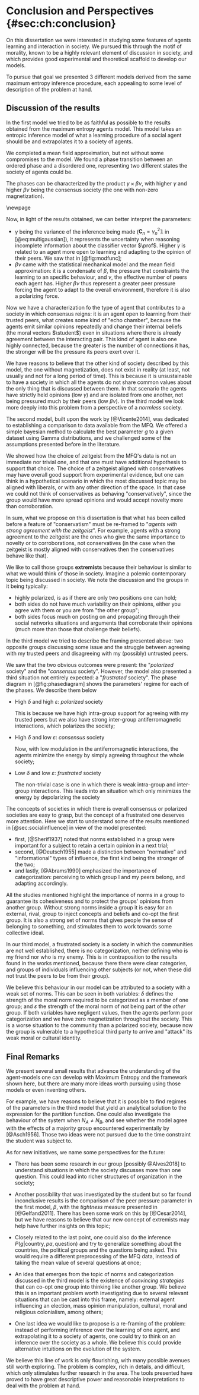 
# Conclusion and Perspectives {#sec:ch:conclusion}

On this dissertation we were interested in studying some features of agents learning and interaction in society. We pursued this through the motif of morality, known to be a highly relevant element of discussion in society, and which provides good experimental and theoretical scaffold to develop our models.

To pursue that goal we presented 3 different models derived from the same maximum entropy inference procedure, each appealing to some level of description of the problem at hand.

## Discussion of the results

In the first model we tried to be as faithful as possible to the results obtained from the maximum entropy agents model. This model takes an entropic inference model of what a learning procedure of a social agent should be and extrapolates it to a society of agents.

We completed a mean field approximation, but not without some compromises to the model. We found a phase transition between an ordered phase and a disordered one, representing two different states the society of agents could be.

The phases can be characterized by the product $\gamma \times \beta\nu$, with higher $\gamma$ and higher $\beta\nu$ being the consensus society (the one with non-zero magnetization).

\newpage

Now, in light of the results obtained, we can better interpret the parameters:

- $\gamma$ being the variance of the inference being made ($\mathbf{C}_n =  \gamma^2_n \mathbb1$ in [@eq:multigaussian]), it represents the uncertainty when reasoning incomplete information about the classifier vector $\prof$. Higher $\gamma$ is related to an agent more open to learning and adapting to the opinion of their peers. We saw that in [@fig:modfunc];
- $\beta\nu$ came with the statistical mechanical model and the mean field approximation: it is a condensate of $\beta$, the pressure that constraints the learning to an specific behaviour, and $\nu$, the effective number of peers each agent has. Higher $\beta\nu$ thus represent a greater peer pressure forcing the agent to adapt to the overall environment, therefore it is also a polarizing force.

Now we have a characterization fo the type of agent that contributes to a society in which consensus reigns: it is an agent open to learning from their trusted peers, what creates some kind of "echo chamber", because the agents emit similar opinions repeatedly and change their internal beliefs (the moral vectors $\student$) even in situations where there is already agreement between the interacting pair. This kind of agent is also one highly connected, because the greater is the number of connections it has, the stronger will be the pressure its peers exert over it.

We have reasons to believe that the other kind of society described by this model, the one without magnetization, does not exist in reality (at least, not usually and not for a long period of time). This is because it is unsustainable to have a society in which all the agents do not share common values about the only thing that is discussed between them. In that scenario the agents have strictly held opinions (low $\gamma$) and are isolated from one another, not being pressured much by their peers (low $\beta\nu$). In the third model we look more deeply into this problem from a perspective of a _normless_ society.
<!-- In a future extension [also pursued by @Alves2018], we shall include the discussion of a set of issues, instead of only one, and this we bring more attention to this topic. -->

<!-- We mentioned before that the mean field approximation came with compromises, and that could be seen in [@fig:probh]. Despite that inadequacy, this model clarifies much of the relevance and utility of each parameter, and gave us intuitions into the directions to follow: simpler models which still captured the important parameters and behaviours; a closer look into the -->

The second model, built upon the work by [@Vicente2014], was dedicated to establishing a comparison to data available from the MFQ. We offered a simple bayesian method to calculate the best parameter $g$ to a given dataset using Gamma distributions, and we challenged some of the assumptions presented before in the literature.

We showed how the choice of zeitgeist from the MFQ's data is not an immediate nor trivial one, and that one must have additional hypothesis to support that choice. The choice of a zeitgeist aligned with conservatives may have overall good support from experimental evidence, but one can think in a hypothetical scenario in which the most discussed topic may be aligned with liberals, or with any other direction of the space. In that case we could not think of conservatives as behaving "conservatively", since the group would have more spread opinions and would accept novelty more than corroboration.

<!-- (see Table 1 of [@Caticha2015]) -->
In sum, what we propose on this dissertation is that what has been called before a feature of "conservatism" must be re-framed to "_agents with strong agreement with the zeitgeist_". For example, agents with a strong agreement to the zeitgeist are the ones who give the same importance to novelty or to corroborations, not conservatives (in the case when the zeitgeist is mostly aligned with conservatives then the conservatives behave like that).
<!-- We propose we start thinking of them as **extremist** groups, for those set of reasons. -->

We like to call those groups **extremists** because their behaviour is similar to what we would think of those in society. Imagine a polemic contemporary topic being discussed in society. We note the discussion and the groups in it being typically:

- highly polarized, is as if there are only two positions one can hold;
- both sides do not have much variability on their opinions, either you agree with them or you are from "the other group";
- both sides focus much on posting on and propagating through their social networks situations and arguments that corroborate their opinions (much more than those that challenge their beliefs).

<!--  talvez falar sobre tópico polêmico, como aborto

- pessoas muito polarizadas, não mudam muito de opinião
- elas focam na corroboração (mas não tanto na novidade, talvez o model precise incorporar isso)
- as opinioões polarizadas são muito concentradas com o zeitgeist, nunca são posições "médias" (não tem pico de P(h) em 0.7, só em 1)
-->

In the third model we tried to describe the framing presented above: two opposite groups discussing some issue and the struggle between agreeing with my trusted peers and disagreeing with my (possibly) untrusted peers.

We saw that the two obvious outcomes were present: the "_polarized_ society" and the "_consensus_ society". However, the model also presented a third situation not entirely expected: a "_frustrated_ society". The phase diagram in [@fig:phasediagram] shows the parameters' regime for each of the phases. We describe them below

- High $\delta$ and high $\varepsilon$: _polarized_ society

    This is because we have high intra-group support for agreeing with my trusted peers but we also have strong inter-group antiferromagnetic interactions, which polarizes the society;

- High $\delta$ and low $\varepsilon$: _consensus_ society

    Now, with low modulation in the antiferromagnetic interactions, the agents minimize the energy by simply agreeing throughout the whole society;

- Low $\delta$ and low $\varepsilon$: _frustrated_ society

    The non-trivial case is one in which there is weak intra-group and inter-group interactions. This leads into an situation which only minimizes the energy by depolarizing the society

The concepts of societies in which there is overall consensus or polarized societies are easy to grasp, but the concept of a frustrated one deserves more attention. Here we start to understand some of the results mentioned in [@sec:socialinfluence] in view of the model presented:

- first, [@Sherif1937] noted that norms established in a group were important for a subject to retain a certain opinion in a next trial;
- second, [@Deutsch1955] made a distinction between "normative" and "informational" types of influence, the first kind being the stronger of the two;
- and lastly, [@Abrams1990] emphasized the importance of categorization: perceiving to which group I and my peers belong, and adapting accordingly.

All the studies mentioned highlight the importance of norms in a group to guarantee its cohesiveness and to protect the groups' opinions from another group. Without strong norms inside a group it is easy for an external, rival, group to inject concepts and beliefs and co-opt the first group. It is also a strong set of norms that gives people the sense of belonging to something, and stimulates them to work towards some collective ideal.

In our third model, a frustrated society is a society in which the communities are not well established, there is no categorization, neither defining who is my friend nor who is my enemy. This is in contraposition to the results found in the works mentioned, because there there were clear categories, and groups of individuals influencing other subjects (or not, when these did not trust the peers to be from their group).

We believe this behaviour in our model can be attributed to a society with a weak set of norms. This can be seen in both variables: $\delta$ defines the strength of the moral norm required to be categorized as a member of one group; and $\varepsilon$ the strength of the moral norm of _not_ being part of the _other_ group. If both variables have negligent values, then the agents perform poor categorization and we have zero magnetization throughout the society. This is a worse situation to the community than a polarized society, because now the group is vulnerable to a hypothetical third party to arrive and "attack" its weak moral or cultural identity.

## Final Remarks

We present several small results that advance the understanding of the agent-models one can develop with Maximum Entropy and the framework shown here, but there are many more ideas worth pursuing using those models or even inventing others.

For example, we have reasons to believe that it is possible to find regimes of the parameters in the third model that yield an analytical solution to the expression for the partition function. One could also investigate the behaviour of the system when $N_A \neq N_B$, and see whether the model agree with the effects of a majority group encountered experimentally by [@Asch1956]. Those two ideas were not pursued due to the time constraint the student was subject to.

As for new initiatives, we name some perspectives for the future:

- There has been some research in our group [possibly @Alves2018] to understand situations in which the society discusses more than one question. This could lead into richer structures of organization in the society;

- Another possibility that was investigated by the student but so far found inconclusive results is the comparison of the peer pressure parameter in the first model, $\beta$, with the _tightness_ measure presented in [@Gelfand2011]. There has been some work on this by [@Cesar2014], but we have reasons to believe that our new concept of extremists may help have further insights on this topic;

- Closely related to the last point, one could also do the inference $P(g|\mathrm{country}, \mathit{pa}, \mathrm{question})$ and try to generalize something about the countries, the political groups and the questions being asked. This would require a different preprocessing of the MFQ data, instead of taking the mean value of several questions at once;

- An idea that emerges from the topic of norms and categorization discussed in the third model is the existence of _convincing strategies_ that can co-opt one group into thinking like another group. We believe this is an important problem worth investigating due to several relevant situations that can be cast into this frame, namely: external agent influencing an election, mass opinion manipulation, cultural, moral and religious colonialism, among others;

- One last idea we would like to propose is a re-framing of the problem: instead of performing inference over the learning of one agent, and extrapolating it to a society of agents, one could try to think on an inference over the society as a whole. We believe this could provide alternative intuitions on the evolution of the system.

We believe this line of work is only flourishing, with many possible avenues still worth exploring. The problem is complex, rich in details, and difficult, which only stimulates further research in the area. The tools presented have proved to have great descriptive power and reasonable interpretations to deal with the problem at hand.
<!-- We hope many will find this enterprise enthusiastic and will  -->
